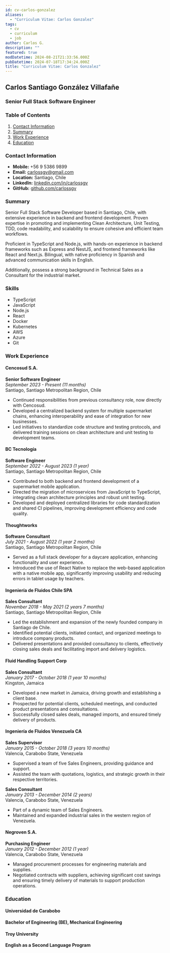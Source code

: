 ```yaml
---
id: cv-carlos-gonzalez
aliases:
  - "Curriculum Vitae: Carlos Gonzalez"
tags:
  - cv
  - curriculum
  - job
author: Carlos G.
description: ""
featured: true
modDatetime: 2024-08-21T21:33:56.000Z
pubDatetime: 2024-07-18T17:34:24.000Z
title: "Curriculum Vitae: Carlos Gonzalez"
---
```



## Carlos Santiago González Villafañe
### Senior Full Stack Software Engineer

### Table of Contents

1. [Contact Information](#contact-information)
2. [Summary](#summary)
3. [Work Experience](#work-experience)
4. [Education](#education)

### Contact Information

- **Mobile:** +56 9 5386 9899
- **Email:** carlossgv@gmail.com
- **Location:** Santiago, Chile
- **LinkedIn:** [linkedin.com/in/carlossgv](https://www.linkedin.com/in/carlossgv)
- **GitHub:** [github.com/carlossgv](https://github.com/carlossgv)

### Summary

Senior Full Stack Software Developer based in Santiago, Chile, with extensive experience in backend and frontend development. Proven expertise in promoting and implementing Clean Architecture, Unit Testing, TDD, code readability, and scalability to ensure cohesive and efficient team workflows.

Proficient in TypeScript and Node.js, with hands-on experience in backend frameworks such as Express and NestJS, and frontend frameworks like React and Next.js. Bilingual, with native proficiency in Spanish and advanced communication skills in English.

Additionally, possess a strong background in Technical Sales as a Consultant for the industrial market.

### Skills

- TypeScript
- JavaScript
- Node.js
- React
- Docker
- Kubernetes
- AWS
- Azure
- Git

### Work Experience

#### Cencosud S.A.
**Senior Software Engineer**  
*September 2023 - Present (11 months)*  
Santiago, Santiago Metropolitan Region, Chile

- Continued responsibilities from previous consultancy role, now directly with Cencosud.
- Developed a centralized backend system for multiple supermarket chains, enhancing interoperability and ease of integration for new businesses.
- Led initiatives to standardize code structure and testing protocols, and delivered training sessions on clean architecture and unit testing to development teams.

#### BC Tecnología
**Software Engineer**  
*September 2022 - August 2023 (1 year)*  
Santiago, Santiago Metropolitan Region, Chile

- Contributed to both backend and frontend development of a supermarket mobile application.
- Directed the migration of microservices from JavaScript to TypeScript, integrating clean architecture principles and robust unit testing.
- Developed and deployed centralized libraries for code standardization and shared CI pipelines, improving development efficiency and code quality.

#### Thoughtworks
**Software Consultant**  
*July 2021 - August 2022 (1 year 2 months)*  
Santiago, Santiago Metropolitan Region, Chile

- Served as a full stack developer for a daycare application, enhancing functionality and user experience.
- Introduced the use of React Native to replace the web-based application with a native mobile app, significantly improving usability and reducing errors in tablet usage by teachers.

#### Ingeniería de Fluidos Chile SPA
**Sales Consultant**  
*November 2018 - May 2021 (2 years 7 months)*  
Santiago, Santiago Metropolitan Region, Chile

- Led the establishment and expansion of the newly founded company in Santiago de Chile.
- Identified potential clients, initiated contact, and organized meetings to introduce company products.
- Delivered presentations and provided consultancy to clients, effectively closing sales deals and facilitating import and delivery logistics.

#### Fluid Handling Support Corp
**Sales Consultant**  
*January 2017 - October 2018 (1 year 10 months)*  
Kingston, Jamaica

- Developed a new market in Jamaica, driving growth and establishing a client base.
- Prospected for potential clients, scheduled meetings, and conducted product presentations and consultations.
- Successfully closed sales deals, managed imports, and ensured timely delivery of products.

#### Ingeniería de Fluidos Venezuela CA
**Sales Supervisor**  
*January 2015 - October 2018 (3 years 10 months)*  
Valencia, Carabobo State, Venezuela

- Supervised a team of five Sales Engineers, providing guidance and support.
- Assisted the team with quotations, logistics, and strategic growth in their respective territories.

**Sales Consultant**  
*January 2013 - December 2014 (2 years)*  
Valencia, Carabobo State, Venezuela

- Part of a dynamic team of Sales Engineers.
- Maintained and expanded industrial sales in the western region of Venezuela.

#### Negroven S.A.
**Purchasing Engineer**  
*January 2012 - December 2012 (1 year)*  
Valencia, Carabobo State, Venezuela

- Managed procurement processes for engineering materials and supplies.
- Negotiated contracts with suppliers, achieving significant cost savings and ensuring timely delivery of materials to support production operations.

### Education
#### Universidad de Carabobo
**Bachelor of Engineering (BE), Mechanical Engineering**

#### Troy University
**English as a Second Language Program**
